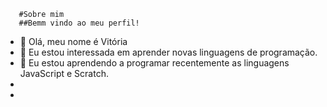        #Sobre mim 
       ##Bemm vindo ao meu perfil!
- 👋 Olá, meu nome é Vitória 
- 👀 Eu estou interessada em aprender novas linguagens de programação.
- 🌱 Eu estou aprendendo a programar recentemente as linguagens JavaScript e Scratch.
- 
-

<!---
miivih/miivih is a ✨ special ✨ repository because its `README.md` (this file) appears on your GitHub profile.
You can click the Preview link to take a look at your changes.
--->
